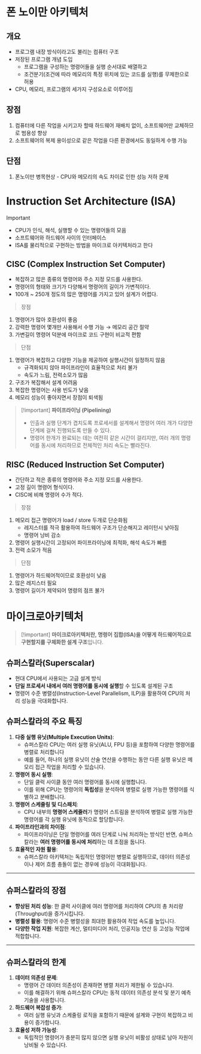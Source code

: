 # 폰 노이만 아키텍처

## 개요

- 프로그램 내장 방식이라고도 불리는 컴퓨터 구조
- 저장된 프로그램 개념 도입
    - 프로그램을 구성하는 명령어들을 실행 순서대로 배열하고
    - 조건분기(조건에 따라 메모리의 특정 위치에 있는 코드를 실행)를 무제한으로 허용
- CPU, 메모리, 프로그램의 세가지 구성요소로 이루어짐

  

## 장점

1. 컴퓨터에 다른 작업을 시키고자 할때 하드웨어 재배치 없이, 소프트웨어만 교체하므로 범용성 향상
2. 소프트웨어의 복제 용이성으로 같은 작업을 다른 환경에서도 동일하게 수행 가능

  

## 단점

1. 폰노이만 병목현상 - CPU와 메모리의 속도 차이로 인한 성능 저하 문제

  

  

  

# Instruction Set Architecture (ISA)

> [!important]
> 
> - CPU가 인식, 해석, 실행할 수 있는 명령어들의 모음
> - 소프트웨어와 하드웨어 사이의 인터페이스
> - ISA를 물리적으로 구현하는 방법을 마이크로 아키텍처라고 한다

## CISC (Complex Instruction Set Computer)

- 복잡하고 많은 종류의 명령어와 주소 지정 모드를 사용한다.
- 명령어의 형태와 크기가 다양해서 명령어의 길이가 가변적이다.
- 100개 ~ 250개 정도의 많은 명령어를 가지고 있어 설계가 어렵다.

  

> 장점

1. 명령어가 많아 호환성이 좋음
2. 강력한 명령어 몇개만 사용해서 수행 가능 → 메모리 공간 절약
3. 가변길이 명령어 덕분에 마이크로 코드 구현이 비교적 편함

  

> 단점

1. 명령어가 복잡하고 다양한 기능을 제공하여 실행시간이 일정하지 않음
    - 규격화되지 않아 파이프라인이 효율적으로 처리 불가
    - 속도가 느림, 전력소모가 많음
2. 구조가 복잡해서 설계 어려움
3. 복잡한 명령어는 사용 빈도가 낮음
4. 메모리 성능이 좋아지면서 장점이 퇴색됨

> [!important] **파이프라이닝 (Pipelining)**
> 
> - 인출과 실행 단계가 겹치도록 프로세서를 설계해서 명령어 여러 개가 다양한 단계에 걸쳐 진행되도록 만들 수 있다.
> - 명령어 한개가 완료되는 데는 여전히 같은 시간이 걸리지만, 여러 개의 명령어를 동시에 처리하므로 전체적인 처리 속도는 빨라진다.

## **RISC (Reduced Instruction Set Computer)**

- 간단하고 적은 종류의 명령어와 주소 지정 모드를 사용한다.
- 고정 길이 명령어 형식이다.
- CISC에 비해 명령어 수가 적다.

  

> 장점

1. 메모리 접근 명령어가 load / store 두개로 단순화됨
    - 레지스터를 적극 활용하여 하드웨어 구조가 단순해지고 레이턴시 낮아짐
    - 명령어 낭비 감소
2. 명령어 실행시간이 고정되어 파이프라이닝에 최적화, 해석 속도가 빠름
3. 전력 소모가 적음

  

> 단점

1. 명령어가 하드웨어적이므로 호환성이 낮음
2. 많은 레지스터 필요
3. 명령어 길이가 제약되어 명령의 점프 불가

  

# 마이크로아키텍처

> [!important] **마이크로아키텍처란, 명령어 집합(ISA)을 어떻게 하드웨어적으로 구현할지를 구체화한 설계 구조**입니다.

## 슈퍼스칼라(Superscalar)

- 현대 CPU에서 사용되는 고급 설계 방식
- **단일 프로세서 내에서 여러 명령어를 동시에 실행**할 수 있도록 설계된 구조
- 명령어 수준 병렬성(Instruction-Level Parallelism, ILP)을 활용하여 CPU의 처리 성능을 극대화합니다.

## 슈퍼스칼라의 주요 특징

1. **다중 실행 유닛(Multiple Execution Units)**:
    - 슈퍼스칼라 CPU는 여러 실행 유닛(ALU, FPU 등)을 포함하여 다양한 명령어를 병렬로 처리합니다
    - 예를 들어, 하나의 실행 유닛이 산술 연산을 수행하는 동안 다른 실행 유닛은 메모리 접근 작업을 처리할 수 있습니다.
2. **명령어 동시 실행**:
    - 단일 클럭 사이클 동안 여러 명령어를 동시에 실행합니다.
    - 이를 위해 CPU는 명령어의 **독립성**을 분석하여 병렬로 실행 가능한 명령어를 식별하고 분배합니다.
3. **명령어 스케줄링 및 디스패치**:
    - CPU 내부의 **명령어 스케줄러**가 명령어 스트림을 분석하여 병렬로 실행 가능한 명령어를 각 실행 유닛에 동적으로 할당합니다.
4. **파이프라인과의 차이점**:
    - 파이프라이닝은 단일 명령어를 여러 단계로 나눠 처리하는 방식인 반면, 슈퍼스칼라는 **여러 명령어를 동시에 처리**하는 데 초점을 둡니다.
5. **효율적인 자원 활용**:
    - 슈퍼스칼라 아키텍처는 독립적인 명령어만 병렬로 실행하므로, 데이터 의존성이나 제어 흐름 충돌이 없는 경우에 성능이 극대화됩니다.

---

## 슈퍼스칼라의 장점

- **향상된 처리 성능**: 한 클럭 사이클에 여러 명령어를 처리하여 CPU의 총 처리량(Throughput)을 증가시킵니다.
- **병렬성 활용**: 명령어 수준 병렬성을 최대한 활용하여 작업 속도를 높입니다.
- **다양한 작업 지원**: 복잡한 계산, 멀티미디어 처리, 인공지능 연산 등 고성능 작업에 적합합니다.

---

## 슈퍼스칼라의 한계

1. **데이터 의존성 문제**:
    - 명령어 간 데이터 의존성이 존재하면 병렬 처리가 제한될 수 있습니다.
    - 이를 해결하기 위해 슈퍼스칼라 CPU는 동적 데이터 의존성 분석 및 분기 예측 기술을 사용합니다.
2. **하드웨어 복잡성 증가**:
    - 여러 실행 유닛과 스케줄링 로직을 포함하기 때문에 설계와 구현이 복잡하고 비용이 증가합니다.
3. **효율성 저하 가능성**:
    - 독립적인 명령어가 충분히 많지 않으면 실행 유닛이 비활성 상태로 남아 자원이 낭비될 수 있습니다.